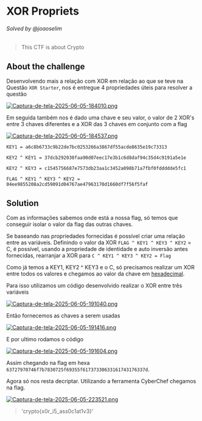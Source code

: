 # XOR Propriets
###### Solved by @joaoselim
> This CTF is about Crypto
## About the challenge
Desenvolvendo mais a relação com XOR em relação ao que se teve na Questão `XOR Starter`, nos é entregue 4 propriedades úteis para resolver a questão

[![Captura-de-tela-2025-06-05-184010.png](https://i.postimg.cc/vBpNQW8D/Captura-de-tela-2025-06-05-184010.png)](https://postimg.cc/mzywj1HG)

Em seguida também nos é dado uma chave e seu valor, o valor de 2 XOR's entre 3 chaves diferentes e a XOR das 3 chaves em conjunto com a flag

[![Captura-de-tela-2025-06-05-184537.png](https://i.postimg.cc/TYxtC2K8/Captura-de-tela-2025-06-05-184537.png)](https://postimg.cc/JtT3hL3K)

`KEY1 = a6c8b6733c9b22de7bc0253266a3867df55acde8635e19c73313`

`KEY2 ^ KEY1 = 37dcb292030faa90d07eec17e3b1c6d8daf94c35d4c9191a5e1e`

`KEY2 ^ KEY3 = c1545756687e7573db23aa1c3452a098b71a7fbf0fddddde5fc1`

`FLAG ^ KEY1 ^ KEY3 ^ KEY2 = 04ee9855208a2cd59091d04767ae47963170d1660df7f56f5faf`

## Solution
Com as informações sabemos onde está a nossa flag, só temos que conseguir isolar o valor da flag das outras chaves.

Se baseando nas propriedades fornecidas é possível criar uma relação entre as variáveis. Definindo o valor da XOR `FLAG ^ KEY1 ^ KEY3 ^ KEY2` = C, é possível, usando a propriedade de identidade e auto inversão antes fornecidas, rearranjar a XOR para `C ^ KEY1 ^ KEY3 ^ KEY2 = Flag`


Como já temos a KEY1, KEY2 ^ KEY3 e o C, só precisamos realizar um XOR entre todos os valores e chegamos ao valor da chave em [hexadecimal](https://canaltech.com.br/produtos/o-que-e-sistema-hexadecimal/).

Para isso utilizamos um código desenvolvido realizar o XOR entre três variáveis

[![Captura-de-tela-2025-06-05-191040.png](https://i.postimg.cc/76Y2fc6W/Captura-de-tela-2025-06-05-191040.png)](https://postimg.cc/Z92RQw68)

Então fornecemos as chaves a serem usadas

[![Captura-de-tela-2025-06-05-191416.png](https://i.postimg.cc/pLfhkx5S/Captura-de-tela-2025-06-05-191416.png)](https://postimg.cc/HrLksq20)

E por ultimo rodamos o código

[![Captura-de-tela-2025-06-05-191604.png](https://i.postimg.cc/g2Hyj3sr/Captura-de-tela-2025-06-05-191604.png)](https://postimg.cc/K143skdy)

Assim chegando na flag em hexa `63727970746f7b7830725f69355f61737330633161743176337d`.

Agora só nos resta decriptar. Utilizando a ferramenta CyberChef chegamos na flag.

[![Captura-de-tela-2025-06-05-223521.png](https://i.postimg.cc/sgtgSL22/Captura-de-tela-2025-06-05-223521.png)](https://postimg.cc/zyFNY0Km)

>'crypto{x0r_i5_ass0c1at1v3}'
